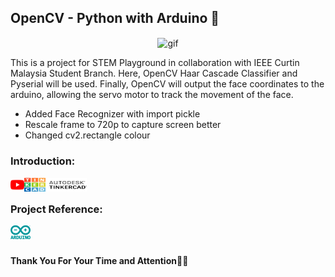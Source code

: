 ## OpenCV - Python with Arduino :movie_camera:
<p align="center">
<img align="center" alt="gif" src="https://github.com/StephenChong96/git-lfs/blob/master/OpenCV_smaller.gif" height="300" />

This is a project for STEM Playground in collaboration with IEEE Curtin Malaysia Student Branch. Here, OpenCV Haar Cascade Classifier and Pyserial will be used. Finally, OpenCV will output the face coordinates to the arduino, allowing the servo motor to track the movement of the face.
 - Added Face Recognizer with import pickle
 - Rescale frame to 720p to capture screen better
 - Changed cv2.rectangle colour

### Introduction:

[<img align="left" alt="codeSTACKr | YouTube" width="22px" src="https://raw.githubusercontent.com/StephenChong96/StephenChong96/6eb389ff3c5c888ffc71370f9698d4d102b5a835/Extra/youtube%20colour.svg" />][youtube]
[<img align="left" alt="tinkercad.co" height="22px" src="https://raw.githubusercontent.com/StephenChong96/StephenChong96/7e293bedf9d07cf97bbeb32b6da0c58443411b9f/Extra/tinkercad.svg" width="100" />][tinkercad]

<br />

### Project Reference:

[<img align="left" alt="codeSTACKr.com" height="22px" src="https://github.com/StephenChong96/StephenChong96/blob/master/Extra/arduino.svg" />][website]

<br />
<br />

**Thank You For Your Time and Attention👏🏻**

[website]: https://create.arduino.cc/projecthub/shubhamsantosh99/face-tracker-using-opencv-and-arduino-55412e?ref=search&ref_id=recognition&offset=25
[tinkercad]: https://www.tinkercad.com/things/iWWPlSyJZms
[youtube]: https://youtube.com/codeSTACKr
